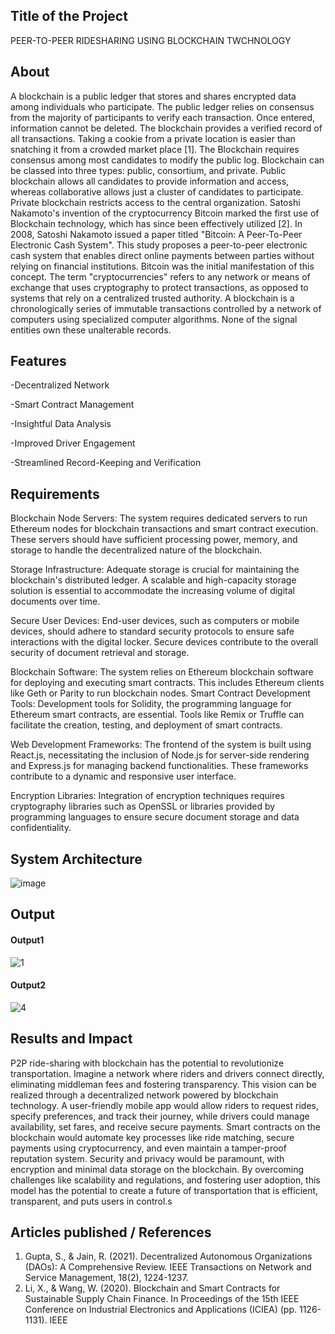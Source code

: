 
## Title of the Project
PEER-TO-PEER RIDESHARING USING BLOCKCHAIN TWCHNOLOGY

## About
<!--Detailed Description about the project-->
A blockchain is a public ledger that stores and shares encrypted data among individuals who participate. The public ledger relies on consensus from the majority of participants to verify each transaction. Once entered, information cannot be deleted. The blockchain provides a verified record of all transactions. Taking a cookie from a private location is easier than snatching it from a crowded market place [1]. The Blockchain requires consensus among most candidates to modify the public log. Blockchain can be classed into three types: public, consortium, and private. Public blockchain allows all candidates to provide information and access, whereas collaborative allows just a cluster of candidates to participate. Private blockchain restricts access to the central organization. Satoshi Nakamoto's invention of the cryptocurrency Bitcoin marked the first use of Blockchain technology, which has since been effectively utilized [2]. 
In 2008, Satoshi Nakamoto issued a paper titled "Bitcoin: A Peer-To-Peer Electronic Cash System". This study proposes a peer-to-peer electronic cash system that enables direct online payments between parties without relying on financial institutions. Bitcoin was the initial manifestation of this concept. The term "cryptocurrencies" refers to any network or means of exchange that uses cryptography to protect transactions, as opposed to systems that rely on a centralized trusted authority. A blockchain is a chronologically series of immutable transactions controlled by a network of computers using specialized computer algorithms. None of the signal entities own these unalterable records.

## Features
<!--List the features of the project as shown below-->
-Decentralized Network

-Smart Contract Management

-Insightful Data Analysis  
 
-Improved Driver Engagement  

-Streamlined Record-Keeping and Verification

## Requirements
<!--List the requirements of the project as shown below-->
Blockchain Node Servers: The system requires dedicated servers to run Ethereum nodes for blockchain transactions and smart contract execution. These servers should have sufficient processing power, memory, and storage to handle the decentralized nature of the blockchain.

Storage Infrastructure: Adequate storage is crucial for maintaining the blockchain's distributed ledger. A scalable and high-capacity storage solution is essential to accommodate the increasing volume of digital documents over time.

Secure User Devices: End-user devices, such as computers or mobile devices, should adhere to standard security protocols to ensure safe interactions with the digital locker. Secure devices contribute to the overall security of document retrieval and storage.

Blockchain Software: The system relies on Ethereum blockchain software for deploying and executing smart contracts. This includes Ethereum clients like Geth or Parity to run blockchain nodes.
Smart Contract Development Tools: Development tools for Solidity, the programming language for Ethereum smart contracts, are essential. Tools like Remix or Truffle can facilitate the creation, testing, and deployment of smart contracts.

Web Development Frameworks: The frontend of the system is built using React.js, necessitating the inclusion of Node.js for server-side rendering and Express.js for managing backend functionalities. These frameworks contribute to a dynamic and responsive user interface.

Encryption Libraries: Integration of encryption techniques requires cryptography libraries such as OpenSSL or libraries provided by programming languages to ensure secure document storage and data confidentiality.



## System Architecture
<!--Embed the system architecture diagram as shown below-->

![image](https://github.com/kishore-rbyte/bloodbank_onchain/assets/81556236/23475bbe-92cd-42e7-bc8a-8eea19beb96f)



## Output

#### Output1 

![1](https://github.com/kishore-rbyte/bloodbank_onchain/assets/81556236/31f40c22-46af-4028-af8c-1980b7c5a766)


#### Output2 

![4](https://github.com/kishore-rbyte/bloodbank_onchain/assets/81556236/348484e7-e611-499e-b909-391f13d24ebc)



## Results and Impact
<!--Give the results and impact as shown below-->
P2P ride-sharing with blockchain has the potential to revolutionize transportation. Imagine a network where riders and drivers connect directly, eliminating middleman fees and fostering transparency. This vision can be realized through a decentralized network powered by blockchain technology.  A user-friendly mobile app would allow riders to request rides, specify preferences, and track their journey, while drivers could manage availability, set fares, and receive secure payments.  Smart contracts on the blockchain would automate key processes like ride matching, secure payments using cryptocurrency, and even maintain a tamper-proof reputation system. Security and privacy would be paramount, with encryption and minimal data storage on the blockchain. By overcoming challenges like scalability and regulations, and fostering user adoption, this model has the potential to create a future of transportation that is efficient, transparent, and puts users in control.s


## Articles published / References
1.  Gupta, S., & Jain, R. (2021). Decentralized Autonomous Organizations
(DAOs): A Comprehensive Review. IEEE Transactions on Network and
Service Management, 18(2), 1224-1237.
2. Li, X., & Wang, W. (2020). Blockchain and Smart Contracts for Sustainable Supply Chain Finance. In Proceedings of the 15th IEEE Conference on Industrial Electronics and Applications (ICIEA) (pp. 1126-1131). IEEE
